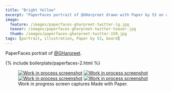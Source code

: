 ```yaml
---
title: "Bright Yellow"
excerpt: "PaperFaces portrait of @GHarpreet drawn with Paper by 53 on an iPad."
image: 
  feature: /images/paperfaces-gharpreet-twitter-lg.jpg
  teaser: /images/paperfaces-gharpreet-twitter-teaser.jpg
  thumb: /images/paperfaces-gharpreet-twitter-150.jpg
tags: [portrait, illustration, Paper by 53, beard]
---
```


PaperFaces portrait of [@GHarpreet](http://twitter.com/gharpreet).

{% include boilerplate/paperfaces-2.html %}

<figure class="third">
  <a href="{{ site.url }}/images/paperfaces-gharpreet-process-1-lg.jpg"><img src="{{ site.url }}/images/paperfaces-gharpreet-process-1-600.jpg" alt="Work in process screenshot"></a>
  <a href="{{ site.url }}/images/paperfaces-gharpreet-process-2-lg.jpg"><img src="{{ site.url }}/images/paperfaces-gharpreet-process-2-600.jpg" alt="Work in process screenshot"></a>
  <a href="{{ site.url }}/images/paperfaces-gharpreet-process-3-lg.jpg"><img src="{{ site.url }}/images/paperfaces-gharpreet-process-3-600.jpg" alt="Work in process screenshot"></a>
  <a href="{{ site.url }}/images/paperfaces-gharpreet-process-4-lg.jpg"><img src="{{ site.url }}/images/paperfaces-gharpreet-process-4-600.jpg" alt="Work in process screenshot"></a>
  <figcaption>Work in progress screen captures Made with Paper.</figcaption>
</figure>